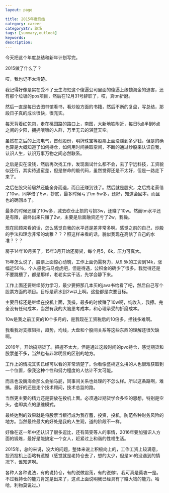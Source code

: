 ```yaml
---
layout: page

title: 2015年度终结
category: career
categoryStr: 职场 
tags: [summary,outlook]
keywords: 
description: 
---
```


今天把这个年度总结和新年计划写完。

2015做了什么了？

哎，我也记不太清楚。

我记得好像是实在受不了云生海虹这个傻逼公司里面的傻逼上级魏海金的迫害，还有那个垃圾的pos项目，然后在12月31号辞职了，哎，真tm折磨。

然后一直是每日去图书馆看书，看炒股方面的书籍，然后不断的复盘，写总结，那段日子真的成长很快，很充实。

每天背着红包包，走在桃园路的路口上，南图，大新地铁附近，每日5点半到6点之间的夕阳，拥拥嚷嚷的人群，万里无云的湛蓝天空。

虽然在之后的上海电气，首创股份，明牌珠宝等股票上面没赚到多少钱，但是的确也算是大概知道了如何持仓，如何用时间换取空间，不断的通过炒股来认识自我，认识人生，认识万事万物之间必然联系。

之后是实在没钱，然后再次找工作，发现面试什么都不会，去了宁远科技，工资貌似还行，其实待遇蛮差，但是拼命的敲代码，虽然觉得还是不太好，但是一路走下来了。

之后在股灾前居然还能全身而退，而且还赚到钱了。然后就是股灾，之后找老蔡借了10w，同学借了5w，抄底，最多时候亏了tm 5w多，还好，知道会回本。而且也的确回本了。  

最多的时候还赚了10w多，减去砍仓止损的亏损3w，还赚了10w。然而tm水平还是有限，最终出来只赚了2w，主要是后面融资还亏了2w，我操。

现在回顾来看的话，怎么感觉自我的水平还是差非常多啊。感觉之前的自己，炒股的手法和理念非常的幼稚？？？照这样来看的话，貌似我现在高估了自己的水准？？？

房子14年10月买了，15年3月开始还房贷，每个月5，6k，压力可真大。

15年怎么说了，股票上面惊心动魄，工作上面仍需努力，从9.5k的工资到14k，涨幅近50％，个人感觉马马虎虎吧，但是待遇，公积金的确少了很多。我觉得还是不要跳槽了，都是那样，老老实实干活，先学会静下来。

工作上面还要继续努力学习，最少要把那几本买的java书给看了吧，然后自己写个股票方面的项目。目标是薪水到2w以上啊。这些都是次要目标。

主要目标还是继续在投机上面，我操，最多的时候赚了10w啊，纯收入，我擦。完全没有任何成本，当然有我的大脑思考成本，和心理承受的折磨成本。  

10w是我之前工资的10个多月的，是我现在工资税后的10倍多。攒钱多难啊。

我看我对支撑阻挡，趋势，均线，大盘和个股间关系等这些东西的理解还很欠缺啊。

2016年，开始搞期货了。把握不太大，但是通过这段时间的pvc持仓，感觉期货和股票差不多，当然也有非常明显的区别的地方。

工作上的情况其实已经可以看的非常清楚了。你看像盛楠这么拼的人也很难获取到一个位置，像我这种个性和努力程度的人估计不太可能。  

而且也没魏海金那么会拍马屁，同事间关系也处理的不怎么样。所以这条路啊，难搞。最好的还是走个技术顾问，技术总监的路。

当然更主要的精力还是要放在投机上面。必须通过期货学会多空的思想，特别是空头，也即卖点的思维模式。  

最终达到的效果就是将股票当银行成为我存蓄，投资，投机，防范各种财务风险的地方。当然最终最大的好处是我的人生观，道的阶段不一样。

好像在这一年中还认识了很多逗比，还有简雯等人的事情，2016年要加强识人方面的锻炼，最好是能搞定一个女人，赶紧过上和谐的性福生活。

2015年，总的来说，没大的问题，整体来说上积极向上的，工作工资上较满意，投资投机上面略有遗憾（感觉就是老持仓去了，想的太少，但是tm的没遇到的情况下，谁知道啊。
  
各种人各种说法，有的说持仓，有的说做震荡，有的说做t，我可真是莫衷一是。不过我持仓的能力肯定是出来了，这点上面说明我已经具有了赚大钱的能力。哈哈，利物莫说过。）
